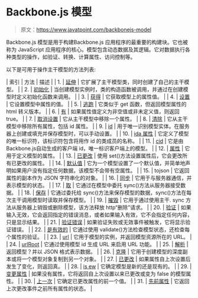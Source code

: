 # Backbone.js 模型

> 原文：<https://www.javatpoint.com/backbonejs-model>

Backbone.js 模型是用于构建Backbone.js 应用程序的最重要的构建块。它也被称为 JavaScript 应用程序的核心。模型包含动态数据及其逻辑。它对数据执行各种类型的操作，如验证、转换、计算属性、访问控制等。

以下是可用于操作主干模型的方法列表:

| 索引 | 方法 | 描述 |
| 1. | [延伸](backbonejs-model-extend) | 它扩展了主干模型类，同时创建了自己的主干模型。 |
| 2. | [初始化](backbonejs-model-initialize) | 当创建模型实例时，类的构造函数被调用，并通过在创建模型时定义初始化函数来调用。 |
| 3. | [获得](backbonejs-model-get) | 它获取模型上的属性值。 |
| 4. | [设置](backbonejs-model-set) | 它设置模型中属性的值。 |
| 5. | [逃跑](backbonejs-model-escape) | 它类似于 get 函数，但返回模型属性的 html 转义版本。 |
| 6. | [有](backbonejs-model-has) | 如果属性值定义为非空值或非未定义值，则返回 true。 |
| 7. | [取消设置](backbonejs-model-unset) | 它从主干模型中移除一个属性。 |
| 8. | [清除](backbonejs-model-clear) | 它从主干模型中移除所有属性，包括 id 属性。 |
| 9. | [id](backbonejs-model-id) | 用于唯一识别模型实体。在服务器上创建或填充并保存模型时，可以手动设置。 |
| 10. | [ida 属性](backbonejs-model-idattribute) | 它定义了模型的唯一标识符，该标识符包含将用作 id 的类成员的名称。 |
| 11. | [cid](backbonejs-model-cid) | 它是由Backbone.js自动生成的客户端 id，唯一标识客户端上的模型。 |
| 12. | [属性](backbonejs-model-attributes) | 它用于定义模型的属性。 |
| 13. | [已更改](backbonejs-model-changed) | 使用 set()方法设置属性后，它会更改所有已更改的属性。 |
| 14. | [默认值](backbonejs-model-defaults) | 它为一个模型设置了一个默认值，并简单地声明如果用户没有指定任何数据，该模型不会带有空属性。 |
| 15. | tojson | 它返回属性的副本作为 JSON 字符串化的对象。 |
| 16. | [同步](backbonejs-model-sync) | 它用于与服务器通信，并表示模型的状态。 |
| 17. | [取](backbonejs-model-fetch) | 它通过在模型中委托 sync()方法从服务器接受数据。 |
| 18. | [保存](backbonejs-model-save) | 它通过委托给 sync()方法来保存模型的数据，sync()方法在每次主干调用模型时读取并保存模型。 |
| 19. | [摧毁](backbonejs-model-destroy) | 它用于通过使用主干. sync 方法从服务器上销毁或删除模型，该方法释放 http“删除”请求。 |
| 20. | [验证](backbonejs-model-validate) | 如果输入无效，它会返回指定的错误消息，或者如果输入有效，它不会指定任何内容，只是显示结果。 |
| 21. | [验证错误](backbonejs-model-validationerror) | 如果验证失败或无效事件被触发，它将显示验证错误。 |
| 22. | [是有效的](backbonejs-model-isvalid) | 它通过使用 validate()方法检查模型状态，还检查每个属性的验证。 |
| 23. | [url](backbonejs-model-url) | 它用于模型的实例，并返回模型资源所在的 URL。 |
| 24. | [urlRoot](backbonejs-model-urlroot) | 它通过使用模型 id 生成 URL 来启用 URL 功能。 |
| 25. | [解析](backbonejs-model-parse) | 返回模型？并以 JSON 格式表示数据。 |
| 26. | [克隆](backbonejs-model-clone) | 它用于创建模型的深度副本或将一个模型对象复制到另一个对象。 |
| 27. | [已更改](backbonejs-model-haschanged) | 如果属性自上次设置后发生了变化，则返回真。 |
| 28. | [is ew](backbonejs-model-isnew) | 它确定模型是新的还是现有的。 |
| 29. | [变更属性](backbonejs-model-changedattributes) | 如果没有属性，它将返回自上次设置以来已更改或变为 false 的模型属性。 |
| 30. | [上一次](backbonejs-model-previous) | 它确定已更改属性的前一个值。 |
| 31. | [先前属性](backbonejs-model-previousattributes) | 它返回上次更改事件之前所有属性的状态。 |